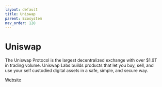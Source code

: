 ```yaml
---
layout: default
title: Uniswap
parent: Ecosystem
nav_order: 128
---
```

# Uniswap

The Uniswap Protocol is the largest decentralized exchange with over $1.6T in trading volume. Uniswap Labs builds products that let you buy, sell, and use your self custodied digital assets in a safe, simple, and secure way.

[Website](http://uniswap.com/)